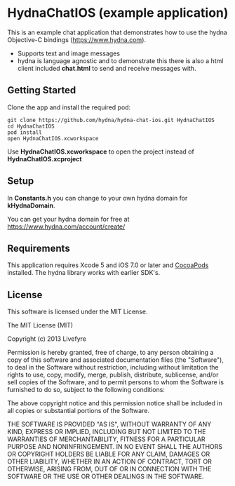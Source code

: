# HydnaChatIOS (example application)

This is an example chat application that demonstrates how to use the hydna Objective-C bindings (https://www.hydna.com).

* Supports text and image messages
* hydna is language agnostic and to demonstrate this there is also a html client included **chat.html** to send and receive messages with.

## Getting Started

Clone the app and install the required pod:

    git clone https://github.com/hydna/hydna-chat-ios.git HydnaChatIOS
    cd HydnaChatIOS
    pod install
    open HydnaChatIOS.xcworkspace

Use **HydnaChatIOS.xcworkspace** to open the project instead of **HydnaChatIOS.xcproject**

## Setup

In **Constants.h** you can change to your own hydna domain for **kHydnaDomain**.

You can get your hydna domain for free at https://www.hydna.com/account/create/

## Requirements

This application requires Xcode 5 and iOS 7.0 or later and [CocoaPods](http://cocoapods.org/) installed. The hydna library works with earlier SDK's.

## License

This software is licensed under the MIT License.

The MIT License (MIT)

Copyright (c) 2013 Livefyre

Permission is hereby granted, free of charge, to any person obtaining a copy of
this software and associated documentation files (the "Software"), to deal in
the Software without restriction, including without limitation the rights to
use, copy, modify, merge, publish, distribute, sublicense, and/or sell copies
of the Software, and to permit persons to whom the Software is furnished to do
so, subject to the following conditions:

The above copyright notice and this permission notice shall be included in all
copies or substantial portions of the Software.

THE SOFTWARE IS PROVIDED "AS IS", WITHOUT WARRANTY OF ANY KIND, EXPRESS OR
IMPLIED, INCLUDING BUT NOT LIMITED TO THE WARRANTIES OF MERCHANTABILITY,
FITNESS FOR A PARTICULAR PURPOSE AND NONINFRINGEMENT. IN NO EVENT SHALL THE
AUTHORS OR COPYRIGHT HOLDERS BE LIABLE FOR ANY CLAIM, DAMAGES OR OTHER
LIABILITY, WHETHER IN AN ACTION OF CONTRACT, TORT OR OTHERWISE, ARISING FROM,
OUT OF OR IN CONNECTION WITH THE SOFTWARE OR THE USE OR OTHER DEALINGS IN THE
SOFTWARE.

